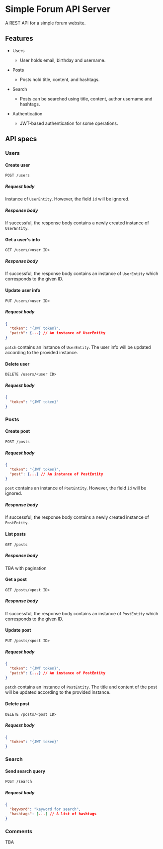 # Simple Forum API Server

A REST API for a simple forum website.

## Features

- Users
  
  - User holds email, birthday and username.

- Posts
  
  - Posts hold title, content, and hashtags.

- Search
  
  - Posts can be searched using title, content, author username and hashtags.

- Authentication
  
  - JWT-based authentication for some operations.

## API specs

### Users

#### Create user

```
POST /users
```

##### Request body

Instance of `UserEntity`. However, the field `id` will be ignored.

##### Response body

If successful, the response body contains a newly created instance of `UserEntity`.

#### Get a user's info

```
GET /users/<user ID>
```

##### Response body

If successful, the response body contains an instance of `UserEntity` which corresponds to the given ID.

#### Update user info

```
PUT /users/<user ID>
```

##### Request body

```json
{
  "token": "{JWT token}",
  "patch": {...} // An instance of UserEntity
}
```

`patch` contains an instance of `UserEntity`. The user info will be updated according to the provided instance.

#### Delete user

```
DELETE /users/<user ID>
```

##### Request body

```json
{
  "token": "{JWT token}"
}
```

### Posts

#### Create post

```
POST /posts
```

##### Request body

```json
{
  "token": "{JWT token}",
  "post": {...} // An instance of PostEntity
}
```

`post` contains an instance of `PostEntity`. However, the field `id` will be ignored.

##### Response body

If successful, the response body contains a newly created instance of `PostEntity`.

#### List posts

```
GET /posts
```

##### Response body

TBA with pagination

#### Get a post

```
GET /posts/<post ID>
```

##### Response body

If successful, the response body contains an instance of `PostEntity` which corresponds to the given ID.

#### Update post

```
PUT /posts/<post ID>
```

##### Request body

```json
{
  "token": "{JWT token}",
  "patch": {...} // An instance of PostEntity
}
```

`patch` contains an instance of `PostEntity`. The title and content of the post will be updated according to the provided instance.

#### Delete post

```
DELETE /posts/<post ID>
```

##### Request body

```json
{
  "token": "{JWT token}"
}
```

### Search

#### Send search query

```
POST /search
```

##### Request body

```json
{
  "keyword": "keyword for search",
  "hashtags": [...] // A list of hashtags
}
```

### Comments

TBA
